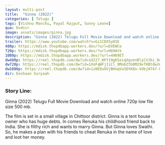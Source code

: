 ```yaml
---
layout: multi-post
title:  "Ginna (2022)"
categories: [ Telugu ]
tags: [Vishnu Manchu, Payal Rajput, Sunny Leone]
qua: Dvdscr
image: assets/images/ginna.jpg
description: "Ginna (2022) Telugu Full Movie Download and watch online 720p low file size 500 mb."
trailer: https://www.youtube.com/watch?v=Gz1CDX5y8SE
480p: https://mdisk.thopdbapp.workers.dev/?url=DVEWCe
720p: https://mdisk.thopdbapp.workers.dev/?url=H69Atk
1080p: https://mdisk.thopdbapp.workers.dev/?url=49K9ET
dw480p: https://reel.thopdb.com/dw?id=1d227_HFY19gKSeiqXgvenBlyCVJbi_0o
dw720p: https://reel.thopdb.com/dw?id=1XoFqWFjIiCl_9Mo6Ztb0M29xfKBtdwzW
dw1080p: https://reel.thopdb.com/dw?id=1z0E0uOVjBHnqVa3DtK8o-VdbjH747-k1
dir: Eeshaan Suryaah
---
```


### Story Line:
Ginna (2022) Telugu Full Movie Download and watch online 720p low file size 500 mb.

The film is set in a small village in Chittoor district. Ginna is a tent house owner who has huge debts. In comes Renuka his childhood friend back to India. She is filthy rich and wants to marry Ginna. But Ginna loves Swathi. So, he makes a plan with his friends to cheat Renuka in the name of love and loot her money.




